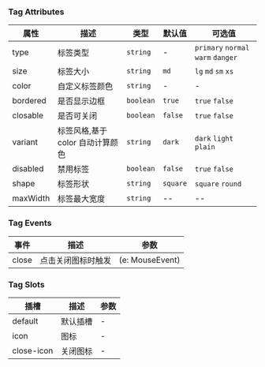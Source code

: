 ### Tag Attributes

| 属性     | 描述                             | 类型      | 默认值   | 可选值                             |
| -------- | -------------------------------- | --------- | -------- | ---------------------------------- |
| type     | 标签类型                         | `string`  | -        | `primary` `normal` `warm` `danger` |
| size     | 标签大小                         | `string`  | `md`     | `lg` `md` `sm` `xs`                |
| color    | 自定义标签颜色                   | `string`  | -        | -                                  |
| bordered | 是否显示边框                     | `boolean` | `true`   | `true` `false`                     |
| closable | 是否可关闭                       | `boolean` | `false`  | `true` `false`                     |
| variant  | 标签风格,基于 color 自动计算颜色 | `string`  | `dark`   | `dark` `light` `plain`             |
| disabled | 禁用标签                         | `boolean` | `false`  | `true` `false`                     |
| shape    | 标签形状                         | `string`  | `square` | `square` `round`                   |
| maxWidth | 标签最大宽度                     | `string`  | --       | --                                 |

### Tag Events

| 事件  | 描述               | 参数            |
| ----- | ------------------ | --------------- |
| close | 点击关闭图标时触发 | (e: MouseEvent) |

### Tag Slots

| 插槽       | 描述     | 参数 |
| ---------- | -------- | ---- |
| default    | 默认插槽 | -    |
| icon       | 图标     | -    |
| close-icon | 关闭图标 | -    |
